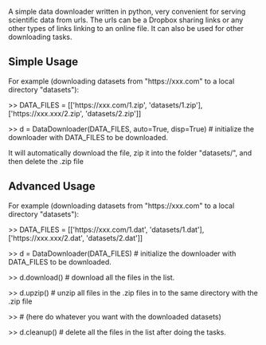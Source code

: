 A simple data downloader written in python, very convenient for serving scientific data from urls. The urls can be a Dropbox sharing links or any other types of links linking to an online file. It can also be used for other downloading tasks.
<h2>Simple Usage</h2> 
<p>
    For example (downloading datasets from "https://xxx.com" to a local directory "datasets"):
  </p>
<p>>>  DATA_FILES = [['https://xxx.com/1.zip', 'datasets/1.zip'], ['https://xxx.xxx/2.zip', 'datasets/2.zip']]</p>
<p>>>  d = DataDownloader(DATA_FILES, auto=True, disp=True) # initialize the downloader with DATA_FILES to be downloaded.</p>
<p>It will automatically download the file, zip it into the folder "datasets/", and then delete the .zip file</p>
<h2> Advanced Usage</h2>
<p>
    For example (downloading datasets from "https://xxx.com" to a local directory "datasets"):
  </p>
  
<p>>>  DATA_FILES = [['https://xxx.com/1.dat', 'datasets/1.dat'], ['https://xxx.xxx/2.dat', 'datasets/2.dat']]</p>
<p>>>  d = DataDownloader(DATA_FILES) # initialize the downloader with DATA_FILES to be downloaded.</p>
<p>>>  d.download() # download all the files in the list.</p>
<p>>>  d.upzip() # unzip all files in the .zip files in to the same directory with the .zip file</p>
<p>>>  # (here do whatever you want with the downloaded datasets)</p>
<p>>>  d.cleanup() # delete all the files in the list after doing the tasks.</p>

